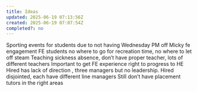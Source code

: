 ```yaml
---
title: Ideas
updated: 2025-06-19 07:13:56Z
created: 2025-06-19 07:07:54Z
completed?: no
---
```


Sporting events for students due to not having Wednesday PM off
Micky fe engagement 
FE students no where to go for recreation time, no where to let off steam
Teaching sickness absence, don’t have proper teacher, lots of different teachers 
Important to get FE experience right to progress to HE
Hired has lack of direction , three managers but no leadership. Hired disjointed, each have different line managers
Still don’t have placement tutors in the right areas
